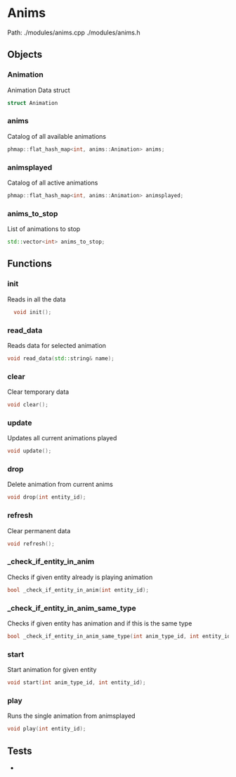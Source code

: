 # Anims
Path: ./modules/anims.cpp   ./modules/anims.h


## Objects

### Animation
Animation Data struct
```c++
struct Animation
```

### anims
Catalog of all available animations
```c++
phmap::flat_hash_map<int, anims::Animation> anims;
```

### animsplayed
Catalog of all active animations
```c++
phmap::flat_hash_map<int, anims::Animation> animsplayed;
```

### anims_to_stop
List of animations to stop
```c++
std::vector<int> anims_to_stop;
```

## Functions

### init
Reads in all the data
```c++
  void init();
```

### read_data
Reads data for selected animation
```c++
void read_data(std::string& name);
```

### clear
Clear temporary data
```c++
void clear();
```

### update
Updates all current animations played
```c++
void update();
```

### drop
Delete animation from current anims
```c++
void drop(int entity_id);
```

### refresh
Clear permanent data
```c++
void refresh();
```

### _check_if_entity_in_anim
Checks if given entity already is playing animation
```c++
bool _check_if_entity_in_anim(int entity_id);
```

### _check_if_entity_in_anim_same_type
Checks if given entity has animation and if this is the same type
```c++
bool _check_if_entity_in_anim_same_type(int anim_type_id, int entity_id);
```

### start
Start animation for given entity
```c++
void start(int anim_type_id, int entity_id);
```

### play
Runs the single animation from animsplayed
```c++
void play(int entity_id);
```


## Tests
- 

